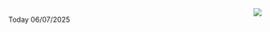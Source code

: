 <img align="right" src="https://media.giphy.com/media/M9gbBd9nbDrOTu1Mqx/giphy.gif">


Today 06/07/2025

